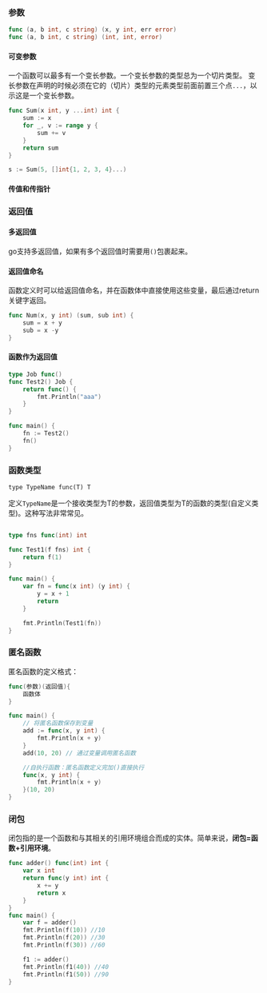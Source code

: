 ### 参数

```go
func (a, b int, c string) (x, y int, err error)
func (a, b int, c string) (int, int, error)

```

#### 可变参数
一个函数可以最多有一个变长参数。一个变长参数的类型总为一个切片类型。 变长参数在声明的时候必须在它的（切片）类型的元素类型前面前置三个点`...`，以示这是一个变长参数。
```go
func Sum(x int, y ...int) int {
	sum := x
	for _, v := range y {
		sum += v
    }
    return sum
}

s := Sum(5, []int{1, 2, 3, 4}...)

```

#### 传值和传指针


### 返回值

#### 多返回值
go支持多返回值，如果有多个返回值时需要用`()`包裹起来。

#### 返回值命名
函数定义时可以给返回值命名，并在函数体中直接使用这些变量，最后通过return关键字返回。

```go
func Num(x, y int) (sum, sub int) {
	sum = x + y 
	sub = x -y
}
```

#### 函数作为返回值
```go
type Job func()
func Test2() Job {
	return func() {
		fmt.Println("aaa")
	}
}

func main() {
	fn := Test2()
	fn()
}
```

### 函数类型
```
type TypeName func(T) T
```
定义`TypeName`是一个接收类型为T的参数，返回值类型为T的函数的类型(自定义类型)。这种写法非常常见。

```go

type fns func(int) int

func Test1(f fns) int {
	return f(1)
}

func main() {
	var fn = func(x int) (y int) {
		y = x + 1
		return
	}

	fmt.Println(Test1(fn))
}
```


### 匿名函数
匿名函数的定义格式：
```go
func(参数)(返回值){
    函数体
}
```
```go
func main() {
	// 将匿名函数保存到变量
	add := func(x, y int) {
		fmt.Println(x + y)
	}
	add(10, 20) // 通过变量调用匿名函数

	//自执行函数：匿名函数定义完加()直接执行
	func(x, y int) {
		fmt.Println(x + y)
	}(10, 20)
}
```

### 闭包
闭包指的是一个函数和与其相关的引用环境组合而成的实体。简单来说，**闭包=函数+引用环境**。
```go
func adder() func(int) int {
	var x int
	return func(y int) int {
		x += y
		return x
	}
}
func main() {
	var f = adder()
	fmt.Println(f(10)) //10
	fmt.Println(f(20)) //30
	fmt.Println(f(30)) //60

	f1 := adder()
	fmt.Println(f1(40)) //40
	fmt.Println(f1(50)) //90
}
```